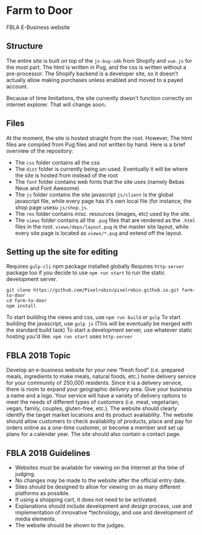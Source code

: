 # Farm to Door
FBLA E-Business website

## Structure
The entire site is built on top of the `js-buy-sdk` from Shopify and `vue.js` for the most part. The html is written in Pug, and the css is written without a pre-processor. The Shopify backend is a developer site, so it doesn't actually allow making purchases unless enabled and moved to a payed account.

Because of time limitaitons, the site currently doesn't function correctly on internet explorer. That will change soon.

## Files
At the moment, the site is hosted straight from the root. However, The html files are compiled from Pug files and not written by hand. Here is a brief overview of the repository:
* The `css` folder contains all the css
* The `dist` folder is currently being un-used. Eventually it will be where the site is hosted from instead of the root
* The `font` folder contains web fonts that the site uses (namely Bebas Neue and Font Awesome)
* The `js` folder contains the site javascript `js/client` is the global javascript file, while every page has it's own local file (for instance, the shop page usesu `js/shop.js`.
* The `res` folder contains misc. resources (images, etc) used by the site.
* The `views` folder contains all the `.pug` files that are rendered as the `.html` files in the root. `views/deps/layout.pug` is the master site layout, while every site page is located as `views/*.pug` and extend off the layout.

## Setting up the site for editing
Requires `gulp-cli` npm package installed globally
Requires `http-server` package too if you decide to use `npm run start` to run the static development server.

```
git clone https://github.com/Pixelrobin/pixelrobin.github.io.git farm-to-door
cd farm-to-door
npm install
```
To start building the views and css, use `npm run build` or `gulp`
To start building the javascript, use `gulp js` (This will be eventually be merged with the standard build task)
To start a development server, use whatever static hosting you'd like. `npm run start` uses `http-server`

## FBLA 2018 Topic
Develop an e-business website for your new “fresh food” (i.e. prepared meals, ingredients to make meals, natural foods, etc.) home delivery service for your community of 250,000 residents. Since it is a delivery service, there is room to expand your geographic delivery area. Give your business a name and a logo. Your service will have a variety of delivery options to meet the needs of different types of customers (i.e. meat, vegetarian, vegan, family, couples, gluten-free, etc.). The website should clearly identify the target market locations and its product availability. The website should allow customers to check availability of products, place and pay for orders online as a one-time customer, or become a member and set up plans for a calendar year. The site should also contain a contact page.

## FBLA 2018 Guidelines
* Websites must be available for viewing on the Internet at the time of judging.
* No changes may be made to the website after the official entry date.
* Sites should be designed to allow for viewing on as many different platforms as possible.
* If using a shopping cart, it does not need to be activated.
* Explanations should include development and design process, use and implementation of innovative *technology, and use and development of media elements.
* The website should be shown to the judges.
